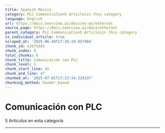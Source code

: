 ```yaml
---
title: Spanish Mexico
category: PLC Communication5 Articlesin this category
language: English
url: https://docs.overview.ai/docs/es-mx/ethernet
source_page: https://docs.overview.ai/docs/ethernet
parent_category: PLC Communication5 Articlesin this category
is_individual_article: true
scraped_at: '2025-06-30T17:20:19.957984'
chunk_id: e35f5d45
chunk_index: 0
total_chunks: 6
chunk_title: Comunicación con PLC
chunk_level: 1
chunk_start_line: 41
chunk_end_line: 47
chunked_at: '2025-07-01T17:23:34.324337'
chunking_method: header_based
---
```


# Comunicación con PLC

5 Artículos  en esta categoría

* * *

